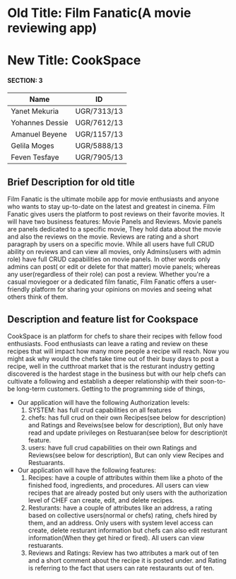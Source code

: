 # Old Title: Film Fanatic(A movie reviewing app)
# New Title: CookSpace

#### SECTION: 3

|     Name        |    ID       |
| --------------- | ----------- |
| Yanet Mekuria   | UGR/7313/13 |
| Yohannes Dessie | UGR/7612/13 |
| Amanuel Beyene  | UGR/1157/13 |
| Gelila Moges    | UGR/5888/13 |
| Feven Tesfaye   | UGR/7905/13 |

## Brief Description for old title

Film Fanatic is the ultimate mobile app for movie enthusiasts and anyone who wants to stay up-to-date on the latest and greatest in cinema. Film Fanatic gives users the platform to post reviews on their favorite movies. It will have two business features: Movie Panels and Reviews. Movie panels are panels dedicated to a specific movie, They hold data about the movie and also the reviews on the movie. Reviews are rating and a short paragraph by users on a specific movie. While all users have full CRUD ability on reviews and can view all movies, only Admins(users with admin role) have full CRUD capabilities on movie panels. In other words only admins can post( or edit or delete for that matter) movie panels; whereas any user(regardless of their role) can post a review. Whether you're a casual moviegoer or a dedicated film fanatic, Film Fanatic offers a user-friendly platform for sharing your opinions on movies and seeing what others think of them.



## Description and feature list for Cookspace
CookSpace is an platform for chefs to share their recipes with fellow food enthusiasts. Food enthusiasts can leave a rating and review on these recipes that will impact how many more people a recipe will reach. Now you might ask why would the chefs take time out of their busy days to post a recipe, well in the cutthroat market that is the resturant industry getting discovered is the hardest stage in the business but with our help chefs can cultivate a following and establish a deeper relationship with their soon-to-be long-term customers. Getting to the programming side of things,

- Our application will have the following Authorization levels:
  1. SYSTEM: has full crud capabilities on all features
  2. chefs: has full crud on their own Recipes(see below for description) and Ratings and Reveiws(see below for description), But only have read and update privileges    on Restuaran(see below for description)t feature.
  3. users: have full crud capabilities on their own Ratings and Reviews(see below for description), But can only view Recipes and Restuarants.
- Our application will have the following features:
  1. Recipes: have a couple of attributes within them like a photo of the finished food, ingredients, and procedures. All users can view recipes that are already         posted but only users with the authorization level of CHEF can create, edit, and delete recipes.
  2. Resturants: have a couple of attributes like an address, a rating based on collective users(normal or chefs) rating, chefs hired by them, and an address. Only       users with system level access can create, delete resturant information but chefs can also edit resturant information(When they get hired or fired). All users can     view restuarants.
  3. Reviews and Ratings: Review has two attributes a mark out of ten and a short comment about the recipe it is posted under. and Rating is referring to the fact that users can rate restaurants out of ten.
